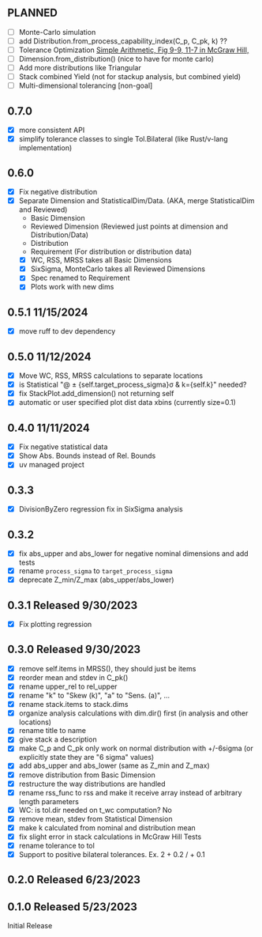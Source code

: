 ## PLANNED

- [ ] Monte-Carlo simulation
- [ ] add Distribution.from_process_capability_index(C_p, C_pk, k) ??
- [ ] Tolerance Optimization [Simple Arithmetic, Fig 9-9, 11-7 in McGraw Hill,](https://www.mitcalc.com/en/ui/ui_tanalysis1.htm)
- [ ] Dimension.from_distribution() (nice to have for monte carlo)
- [ ] Add more distributions like Triangular
- [ ] Stack combined Yield (not for stackup analysis, but combined yield)
- [ ] Multi-dimensional tolerancing [non-goal]

## 0.7.0

- [x] more consistent API
- [x] simplify tolerance classes to single Tol.Bilateral (like Rust/v-lang implementation)

## 0.6.0

- [x] Fix negative distribution
- [x] Separate Dimension and StatisticalDim/Data. (AKA, merge StatisticalDim and Reviewed)
  - Basic Dimension
  - Reviewed Dimension (Reviewed just points at dimension and Distribution/Data)
  - Distribution
  - Requirement (For distribution or distribution data)
  - [x] WC, RSS, MRSS takes all Basic Dimensions
  - [x] SixSigma, MonteCarlo takes all Reviewed Dimensions
  - [x] Spec renamed to Requirement
  - [x] Plots work with new dims

## 0.5.1 11/15/2024

- [x] move ruff to dev dependency

## 0.5.0 11/12/2024

- [x] Move WC, RSS, MRSS calculations to separate locations
- [x] is Statistical "@ ± {self.target_process_sigma}σ & k={self.k}" needed?
- [x] fix StackPlot.add_dimension() not returning self
- [x] automatic or user specified plot dist data xbins (currently size=0.1)

## 0.4.0 11/11/2024

- [x] Fix negative statistical data
- [x] Show Abs. Bounds instead of Rel. Bounds
- [x] uv managed project

## 0.3.3

- [x] DivisionByZero regression fix in SixSigma analysis

## 0.3.2

- [x] fix abs_upper and abs_lower for negative nominal dimensions and add tests
- [x] rename `process_sigma` to `target_process_sigma`
- [x] deprecate Z_min/Z_max (abs_upper/abs_lower)

## 0.3.1 Released 9/30/2023

- [x] Fix plotting regression

## 0.3.0 Released 9/30/2023

- [x] remove self.items in MRSS(), they should just be items
- [x] reorder mean and stdev in C_pk()
- [x] rename upper_rel to rel_upper
- [x] rename "k" to "Skew (k)", "a" to "Sens. (a)", ...
- [x] rename stack.items to stack.dims
- [x] organize analysis calculations with dim.dir() first (in analysis and other locations)
- [x] rename title to name
- [x] give stack a description
- [x] make C_p and C_pk only work on normal distribution with +/-6sigma (or explicitly state they are "6 sigma" values)
- [x] add abs_upper and abs_lower (same as Z_min and Z_max)
- [x] remove distribution from Basic Dimension
- [x] restructure the way distributions are handled
- [x] rename rss_func to rss and make it receive array instead of arbitrary length parameters
- [x] WC: is tol.dir needed on t_wc computation? No
- [x] remove mean, stdev from Statistical Dimension
- [x] make k calculated from nominal and distribution mean
- [x] fix slight error in stack calculations in McGraw Hill Tests
- [x] rename tolerance to tol
- [x] Support to positive bilateral tolerances. Ex. 2 + 0.2 / + 0.1

## 0.2.0 Released 6/23/2023

## 0.1.0 Released 5/23/2023

Initial Release
